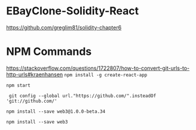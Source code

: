# EBayClone-Solidity-React
https://github.com/greglim81/solidity-chapter6


# NPM Commands
https://stackoverflow.com/questions/1722807/how-to-convert-git-urls-to-http-urls#kraenhansen
`npm install -g create-react-app`

`npm start`

` git config --global url."https://github.com/".insteadOf 'git://github.com/'`

`npm install --save web3@1.0.0-beta.34`


`npm install --save web3`
